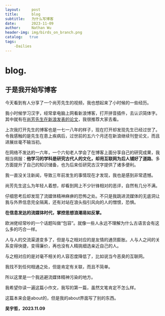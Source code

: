 ```yaml
---
layout:     post
title:      blog
subtitle:   为什么写博客
date:       2023-11-09
author:     Nathan Wu
header-img: img/birds_on_branch.png
catalog:   true
tags:
    -Dailies
---
```

 
# blog.
## 于是我开始写博客
 
 
 今天看到有人分享了一个尚芳先生的视频，我也想起来了小时候的一些经历。
      

 
 
 我小时候学习汉字，经常拿电脑上网看新浪博客，打开拼音插件，去认识简体字。其中就有在[尚芳先生在新浪发表的论文](https://blog.sina.com.cn/s/articlelist_1262615174_0_1.html)，我很推荐大家去看。

 上次我打开先生的博客也是一七一八年的样子，现在打开却发现先生已经过世了。令我感触的是先生在患上疾病后，过世前的五六个月还在新浪继续刊登论文，而且进展丝毫不输当初。

 在网络不发达的一六年，一个六旬老人学会了在博客上面分享自己的研究成果，我相当佩服：**他学习的学科是研究古代人的文化，却用互联网为后人铺好了道路**。多方面提升了自己的知识储备，也为后来任研究古汉字提供了诸多便利。
 
  
    
  
 我一直没关注新闻，导致三年前发生的事情现在才发现，我也是感到非常遗憾。

 尚芳先生这么为年轻人着想，却看到网上不少针锋相对的恶评，自然有几分不满。

 仔细思考后却发现了流媒体精神麻痹的恐怖之处。不只是我跳进流媒体的无底洞让我与外界信息完全隔离，还有对站在浪头指引风向的人的憎恨，恐惧。

 **在信息发达的流媒体时代，掌控思想浪潮易如反掌。**
 
  
  
 
 欧洲佬经常吵的一个话题叫做“包容”。就像一些人永远不理解为什么古语言会有这么多的巧合一样。

 人与人的交流渠道变多了，但是与之相对应的是友情的通货膨胀。人与人之间的关系变得快捷，变得廉价，再也没有人精挑细选亲近自己的人。

 与之相对应的是对毫不相关的人容忍度降低了，比如说当今恶臭的互联网。

 我找不到任何相通之处，但是肯定有关联，而且不简单。
 
  
 
 
 所以这里是一个我逃避流媒体精神污染的地方。

 我希望你读一遍这篇小作文，我写的第一篇，虽然文笔肯定不怎么样。

 这篇本来会是about的，但是我的about界面写了别的东西。

**吴宇哲，2023.11.09**

  
